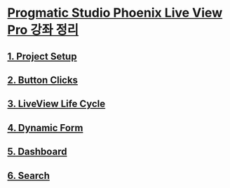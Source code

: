 # [Progmatic Studio Phoenix Live View Pro 강좌 정리](https://pragmaticstudio.com/courses/phoenix-liveview)


## [1. Project Setup](/live_view_studio/docs/1.project_setup.md)

## [2. Button Clicks](/live_view_studio/docs/2.button_clicks.md)

## [3. LiveView Life Cycle](/live_view_studio/docs/3.live_view_life_cycle.md)

## [4. Dynamic Form](/live_view_studio/docs/4.dynamic_form.md)

## [5. Dashboard](/live_view_studio/docs/5.dashboard.md)

## [6. Search](/live_view_studio/docs/6.search.md)





